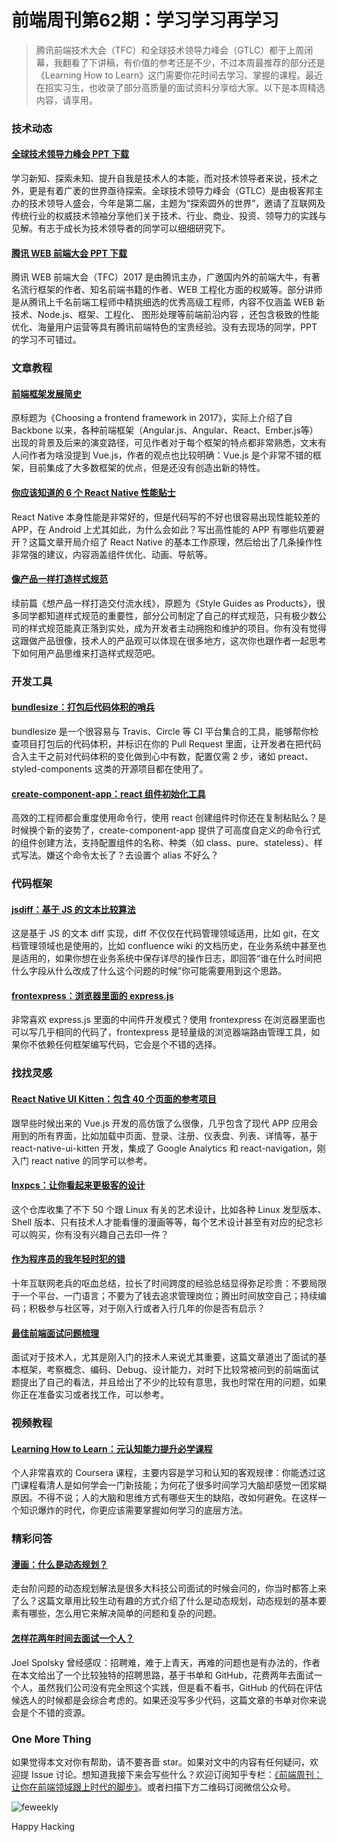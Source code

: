 # 前端周刊第62期：学习学习再学习

> 腾讯前端技术大会（TFC）和全球技术领导力峰会（GTLC）都于上周闭幕，我翻看了下讲稿，有价值的参考还是不少，不过本周最推荐的部分还是《Learning How to Learn》这门需要你花时间去学习、掌握的课程。最近在招实习生，也收录了部分高质量的面试资料分享给大家。以下是本周精选内容，请享用。

### 技术动态

#### [全球技术领导力峰会 PPT 下载](http://gtlc.geekbang.org/#schedule)

学习新知、探索未知、提升自我是技术人的本能，而对技术领导者来说，技术之外，更是有着广袤的世界亟待探索。全球技术领导力峰会（GTLC）是由极客邦主办的技术领导人盛会，今年是第二届，主题为“探索圆外的世界”，邀请了互联网及传统行业的权威技术领袖分享他们关于技术、行业、商业、投资、领导力的实践与见解。有志于成长为技术领导者的同学可以细细研究下。

#### [腾讯 WEB 前端大会 PPT 下载](http://tfc.alloyteam.com/ppt.html)

腾讯 WEB 前端大会（TFC）2017 是由腾讯主办，广邀国内外的前端大牛，有著名流行框架的作者、知名前端书籍的作者、WEB 工程化方面的权威等。部分讲师是从腾讯上千名前端工程师中精挑细选的优秀高级工程师，内容不仅涵盖 WEB 新技术、Node.js、框架、工程化、 图形处理等前端前沿内容 ，还包含极致的性能优化、海量用户运营等具有腾讯前端特色的宝贵经验。没有去现场的同学，PPT 的学习不可错过。

### 文章教程

#### [前端框架发展简史](https://medium.com/this-dot-labs/building-modern-web-applications-in-2017-791d2ef2e341)

原标题为《Choosing a frontend framework in 2017》，实际上介绍了自 Backbone 以来，各种前端框架（Angular.js、Angular、React、Ember.js等）出现的背景及后来的演变路径，可见作者对于每个框架的特点都非常熟悉，文末有人问作者为啥没提到 Vue.js，作者的观点也比较明确：Vue.js 是个非常不错的框架，目前集成了大多数框架的优点，但是还没有创造出新的特性。

#### [你应该知道的 6 个 React Native 性能贴士](https://www.simplytechnologies.net/blog/2017/6/6/6-tips-you-want-to-know-about-react-native-performance)

React Native 本身性能是非常好的，但是代码写的不好也很容易出现性能较差的 APP，在 Android 上尤其如此，为什么会如此？写出高性能的 APP 有哪些坑要避开？这篇文章开局介绍了 React Native 的基本工作原理，然后给出了几条操作性非常强的建议，内容涵盖组件优化、动画、导航等。

#### [像产品一样打造样式规范](https://seesparkbox.com/foundry/style_guides_as_products?utm_source=CSS-Weekly&utm_campaign=Issue-271&utm_medium=email)

续前篇《想产品一样打造交付流水线》，原题为《Style Guides as Products》，很多同学都知道样式规范的重要性，部分公司制定了自己的样式规范，只有极少数公司的样式规范能真正落到实处，成为开发者主动拥抱和维护的项目。你有没有觉得这跟做产品很像，技术人的产品观可以体现在很多地方，这次你也跟作者一起思考下如何用产品思维来打造样式规范吧。

### 开发工具

#### [bundlesize：打包后代码体积的哨兵](https://github.com/siddharthkp/bundlesize)

bundlesize 是一个很容易与 Travis、Circle 等 CI 平台集合的工具，能够帮你检查项目打包后的代码体积，并标识在你的 Pull Request 里面，让开发者在把代码合入主干之前对代码体积的变化做到心中有数，配置仅需 2 步，诸如 preact、styled-components 这类的开源项目都在使用了。

#### [create-component-app：react 组件初始化工具](https://github.com/CVarisco/create-component-app?utm_source=reactnl&utm_medium=email)

高效的工程师都会重度使用命令行，使用 react 创建组件时你还在复制粘贴么？是时候换个新的姿势了，create-component-app 提供了可高度自定义的命令行式的组件创建方法，支持配置组件的名称、种类（如 class、pure、stateless）、样式写法。嫌这个命令太长了？去设置个 alias 不好么？

### 代码框架

#### [jsdiff：基于 JS 的文本比较算法](https://github.com/kpdecker/jsdiff)

这是基于 JS 的文本 diff 实现，diff 不仅仅在代码管理领域适用，比如 git，在文档管理领域也是使用的，比如 confluence wiki 的文档历史，在业务系统中甚至也是适用的，如果你想在业务系统中保存详尽的操作日志，即回答“谁在什么时间把什么字段从什么改成了什么这个问题的时候”你可能需要用到这个思路。

#### [frontexpress：浏览器里面的 express.js](https://github.com/camelaissani/frontexpress)

非常喜欢 express.js 里面的中间件开发模式？使用 frontexpress 在浏览器里面也可以写几乎相同的代码了，frontexpress 是轻量级的浏览器端路由管理工具，如果你不依赖任何框架编写代码，它会是个不错的选择。

### 找找灵感

#### [React Native UI Kitten：包含 40 个页面的参考项目](https://github.com/akveo/kittenTricks)

跟早些时候出来的 Vue.js 开发的高仿饿了么很像，几乎包含了现代 APP 应用会用到的所有界面，比如加载中页面、登录、注册、仪表盘、列表、详情等，基于 react-native-ui-kitten 开发，集成了 Google Analytics 和 react-navigation，刚入门 react native 的同学可以参考。

#### [lnxpcs：让你看起来更极客的设计](https://github.com/jstpcs/lnxpcs)

这个仓库收集了不下 50 个跟 Linux 有关的艺术设计，比如各种 Linux 发型版本、Shell 版本、只有技术人才能看懂的漫画等等，每个艺术设计甚至有对应的纪念衫可以购买，你有没有兴趣自己去印一件？

#### [作为程序员的我年轻时犯的错](https://dev.to/miqubel/mistakes-i-made-as-a-developer)

十年互联网老兵的呕血总结，拉长了时间跨度的经验总结显得弥足珍贵：不要局限于一个平台、一门语言；不要为了钱去追求管理岗位；腾出时间放空自己；持续编码；积极参与社区等，对于刚入行或者入行几年的你是否有启示？

#### [最佳前端面试问题梳理](https://performancejs.com/post/hde6d32/The-Best-Frontend-JavaScript-Interview-Questions-%28written-by-a-Frontend-Engineer%29)

面试对于技术人，尤其是刚入门的技术人来说尤其重要，这篇文章道出了面试的基本框架，考察概念、编码、Debug、设计能力，对时下比较常被问到的前端面试题提出了自己的看法，并且给出了不少的比较有意思，我也时常在用的问题，如果你正在准备实习或者找工作，可以参考。

### 视频教程

#### [Learning How to Learn：元认知能力提升必学课程](https://www.coursera.org/learn/learning-how-to-learn)

个人非常喜欢的 Coursera 课程，主要内容是学习和认知的客观规律：你能透过这门课程看清人是如何学会一门新技能；为何花了很多时间学习大脑却感觉一团浆糊原因。不得不说；人的大脑和思维方式有哪些天生的缺陷，改如何避免。在这样一个知识爆炸的时代，你更应该需要掌握如何学习的底层方法。

### 精彩问答

#### [漫画：什么是动态规划？](https://mp.weixin.qq.com/s?__biz=MjM5OTA1MDUyMA==&mid=2655438647&idx=1&sn=4634f712fa4d0236aba60b8e8b7cc2cb&chksm=bd730b408a048256f204695598c0e4f74e75c9582f5b9c740057a69747b306de1a4c308d5388&mpshare=1&scene=1&srcid=0702N84baxNAmMFheg6Ck26Z&key=238113c46368)

走台阶问题的动态规划解法是很多大科技公司面试的时候会问的，你当时都答上来了么？这篇文章用比较生动有趣的方式介绍了什么是动态规划，动态规划的基本要素有哪些，怎么用它来解决简单的问题和复杂的问题。

#### [怎样花两年时间去面试一个人？](https://mp.weixin.qq.com/s?__biz=MjM5ODIzNDQ3Mw==&mid=2649967341&idx=1&sn=e23064e6a95385141b57449c98cc80e2&chksm=beca3aeb89bdb3fda2e5075b986170cf189c9f76e9e1c9dcce5798ac815b3fc4761c529402a5&mpshare=1&scene=24&srcid=07026xj7NPo0eI2IG7CCxYc2&key=e0f557c9f11)

Joel Spolsky 曾经感叹：招聘难，难于上青天，再难的问题也是有办法的，作者在本文给出了一个比较独特的招聘思路，基于书单和 GitHub，花费两年去面试一个人，虽然我们公司没有完全照这个实践，但是看不看书，GitHub 的代码在评估候选人的时候都是会综合考虑的。如果还没写多少代码，这篇文章的书单对你来说会是个不错的资源。

### One More Thing

如果觉得本文对你有帮助，请不要吝啬 star。如果对文中的内容有任何疑问，欢迎提 Issue 讨论。想知道我接下来会写些什么？欢迎订阅知乎专栏：[《前端周刊：让你在前端领域跟上时代的脚步》](https://zhuanlan.zhihu.com/feweekly)。或者扫描下方二维码订阅微信公众号。

![feweekly](http://www.feweekly.com/img/src/weekly/feweekly/qrcode.jpg)

Happy Hacking

